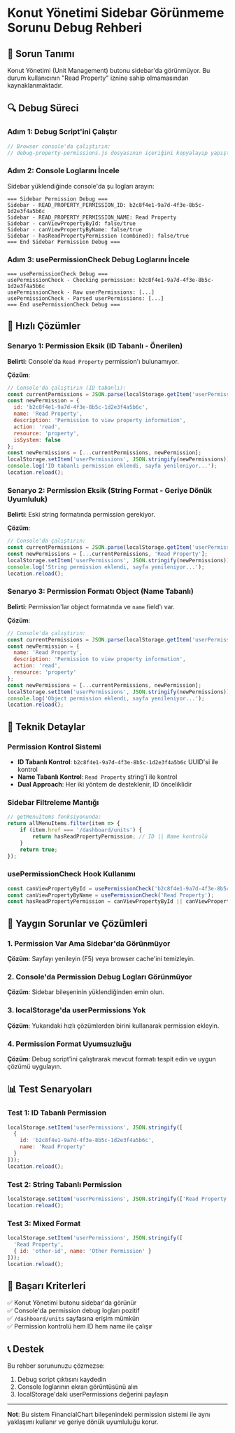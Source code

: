 # Konut Yönetimi Sidebar Görünmeme Sorunu Debug Rehberi

## 🎯 Sorun Tanımı
Konut Yönetimi (Unit Management) butonu sidebar'da görünmüyor. Bu durum kullanıcının "Read Property" iznine sahip olmamasından kaynaklanmaktadır.

## 🔍 Debug Süreci

### Adım 1: Debug Script'ini Çalıştır
```javascript
// Browser console'da çalıştırın:
// debug-property-permissions.js dosyasının içeriğini kopyalayıp yapıştırın
```

### Adım 2: Console Loglarını İncele
Sidebar yüklendiğinde console'da şu logları arayın:
```
=== Sidebar Permission Debug ===
Sidebar - READ_PROPERTY_PERMISSION_ID: b2c8f4e1-9a7d-4f3e-8b5c-1d2e3f4a5b6c
Sidebar - READ_PROPERTY_PERMISSION_NAME: Read Property
Sidebar - canViewPropertyById: false/true
Sidebar - canViewPropertyByName: false/true
Sidebar - hasReadPropertyPermission (combined): false/true
=== End Sidebar Permission Debug ===
```

### Adım 3: usePermissionCheck Debug Loglarını İncele
```
=== usePermissionCheck Debug ===
usePermissionCheck - Checking permission: b2c8f4e1-9a7d-4f3e-8b5c-1d2e3f4a5b6c
usePermissionCheck - Raw userPermissions: [...]
usePermissionCheck - Parsed userPermissions: [...]
=== End usePermissionCheck Debug ===
```

## 🚀 Hızlı Çözümler

### Senaryo 1: Permission Eksik (ID Tabanlı - Önerilen)

**Belirti**: Console'da `Read Property` permission'ı bulunamıyor.

**Çözüm**:
```javascript
// Console'da çalıştırın (ID tabanlı):
const currentPermissions = JSON.parse(localStorage.getItem('userPermissions') || '[]');
const newPermission = {
  id: 'b2c8f4e1-9a7d-4f3e-8b5c-1d2e3f4a5b6c',
  name: 'Read Property',
  description: 'Permission to view property information',
  action: 'read',
  resource: 'property',
  isSystem: false
};
const newPermissions = [...currentPermissions, newPermission];
localStorage.setItem('userPermissions', JSON.stringify(newPermissions));
console.log('ID tabanlı permission eklendi, sayfa yenileniyor...');
location.reload();
```

### Senaryo 2: Permission Eksik (String Format - Geriye Dönük Uyumluluk)

**Belirti**: Eski string formatında permission gerekiyor.

**Çözüm**:
```javascript
// Console'da çalıştırın:
const currentPermissions = JSON.parse(localStorage.getItem('userPermissions') || '[]');
const newPermissions = [...currentPermissions, 'Read Property'];
localStorage.setItem('userPermissions', JSON.stringify(newPermissions));
console.log('String permission eklendi, sayfa yenileniyor...');
location.reload();
```

### Senaryo 3: Permission Formatı Object (Name Tabanlı)

**Belirti**: Permission'lar object formatında ve `name` field'ı var.

**Çözüm**:
```javascript
// Console'da çalıştırın:
const currentPermissions = JSON.parse(localStorage.getItem('userPermissions') || '[]');
const newPermission = {
  name: 'Read Property',
  description: 'Permission to view property information',
  action: 'read',
  resource: 'property'
};
const newPermissions = [...currentPermissions, newPermission];
localStorage.setItem('userPermissions', JSON.stringify(newPermissions));
console.log('Object permission eklendi, sayfa yenileniyor...');
location.reload();
```

## 🔧 Teknik Detaylar

### Permission Kontrol Sistemi
- **ID Tabanlı Kontrol**: `b2c8f4e1-9a7d-4f3e-8b5c-1d2e3f4a5b6c` UUID'si ile kontrol
- **Name Tabanlı Kontrol**: `Read Property` string'i ile kontrol
- **Dual Approach**: Her iki yöntem de desteklenir, ID önceliklidir

### Sidebar Filtreleme Mantığı
```javascript
// getMenuItems fonksiyonunda:
return allMenuItems.filter(item => {
    if (item.href === '/dashboard/units') {
        return hasReadPropertyPermission; // ID || Name kontrolü
    }
    return true;
});
```

### usePermissionCheck Hook Kullanımı
```javascript
const canViewPropertyById = usePermissionCheck('b2c8f4e1-9a7d-4f3e-8b5c-1d2e3f4a5b6c');
const canViewPropertyByName = usePermissionCheck('Read Property');
const hasReadPropertyPermission = canViewPropertyById || canViewPropertyByName;
```

## 🐛 Yaygın Sorunlar ve Çözümleri

### 1. Permission Var Ama Sidebar'da Görünmüyor
**Çözüm**: Sayfayı yenileyin (F5) veya browser cache'ini temizleyin.

### 2. Console'da Permission Debug Logları Görünmüyor
**Çözüm**: Sidebar bileşeninin yüklendiğinden emin olun.

### 3. localStorage'da userPermissions Yok
**Çözüm**: Yukarıdaki hızlı çözümlerden birini kullanarak permission ekleyin.

### 4. Permission Format Uyumsuzluğu
**Çözüm**: Debug script'ini çalıştırarak mevcut formatı tespit edin ve uygun çözümü uygulayın.

## 📊 Test Senaryoları

### Test 1: ID Tabanlı Permission
```javascript
localStorage.setItem('userPermissions', JSON.stringify([
  {
    id: 'b2c8f4e1-9a7d-4f3e-8b5c-1d2e3f4a5b6c',
    name: 'Read Property'
  }
]));
location.reload();
```

### Test 2: String Tabanlı Permission
```javascript
localStorage.setItem('userPermissions', JSON.stringify(['Read Property']));
location.reload();
```

### Test 3: Mixed Format
```javascript
localStorage.setItem('userPermissions', JSON.stringify([
  'Read Property',
  { id: 'other-id', name: 'Other Permission' }
]));
location.reload();
```

## 🎯 Başarı Kriterleri

✅ Konut Yönetimi butonu sidebar'da görünür  
✅ Console'da permission debug logları pozitif  
✅ `/dashboard/units` sayfasına erişim mümkün  
✅ Permission kontrolü hem ID hem name ile çalışır  

## 📞 Destek

Bu rehber sorununuzu çözmezse:
1. Debug script çıktısını kaydedin
2. Console loglarının ekran görüntüsünü alın
3. localStorage'daki userPermissions değerini paylaşın

---

**Not**: Bu sistem FinancialChart bileşenindeki permission sistemi ile aynı yaklaşımı kullanır ve geriye dönük uyumluluğu korur.